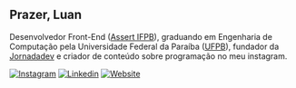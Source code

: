 ## Prazer, Luan

Desenvolvedor Front-End ([Assert IFPB](https://www.linkedin.com/company/assert-polo-embrapii/mycompany/)), graduando em Engenharia de Computação pela Universidade Federal da Paraíba ([UFPB](https://www.ufpb.br/)), fundador da [Jornadadev](https://www.instagram.com/ajornadadev/) e criador de conteúdo sobre programação no meu instagram.

[![Instagram](https://img.shields.io/badge/-Instagram-333333?style=flat&logo=instagram)](https://www.instagram.com/lenildoluan/)
[![Linkedin](https://img.shields.io/badge/-Linkedin-333333?style=flat&logo=Linkedin)](https://www.linkedin.com/in/lenildoluan/)
[![Website](https://img.shields.io/badge/-Website-333333?style=flat&logo=google-chrome)](https://lenildoluan.com/)
